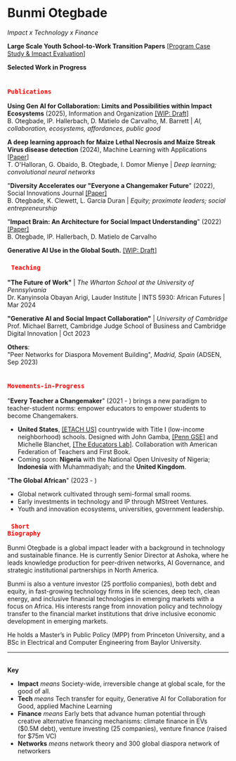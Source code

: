 # Bunmi Otegbade

*Impact x Technology x Finance*

**Large Scale Youth School-to-Work Transition Papers** [[Program Case Study & Impact Evaluation](https://bolowo.notion.site/B-Otegbade-Site-23962618c6f880ba85e0d320ee145f54?source=copy_link)]<br>

**Selected Work in Progress**

### <code style="color : red"> **Publications** </code> 

**Using Gen AI for Collaboration: Limits and Possibilities within Impact Ecosystems** (2025), Information and Organization [[WIP: Draft]](https://docs.google.com/document/d/1MSg_CboFZV4EUMU0xIoqLWOq-oAlWCoh3BgrjJLuqi0/edit?tab=t.0) <br>
B. Otegbade, IP. Hallerbach, D. Matielo de Carvalho, M. Barrett | _AI, collaboration, ecosystems, affordances, public good_

**A deep learning approach for Maize Lethal Necrosis and Maize Streak Virus disease detection** (2024), Machine Learning with Applications [[Paper](https://doi.org/10.1016/j.mlwa.2024.100556)] <br>
T. O'Halloran, G. Obaido, B. Otegbade, I. Domor Mienye | _Deep learning; convolutional neural networks_
 
"**Diversity Accelerates our "Everyone a Changemaker Future**" (2022), Social Innovations Journal [[Paper]](https://socialinnovationsjournal.com/index.php/sij/article/view/2029) <br>
B. Otegbade, K. Clewett, L. Garcia Duran | _Equity; proximate leaders; social entrepreneurship_

"**Impact Brain: An Architecture for Social Impact Understanding**" (2022) [[Paper]](https://bunmiotegbade.medium.com/impact-brain-b7b1d86a8a29) <br>
B. Otegbade, IP. Hallerbach, D. Matielo de Carvalho
 <br>

 **Generative AI Use in the Global South.** [[WIP: Draft]](https://docs.google.com/document/d/1pSH96_x1bkGtDsQd4wErjknib6SPZ7TXQRMalqyeAqU/edit?tab=t.0) <br>

### <code style="color : red"> **Teaching** </code> 

**"The Future of Work"** | _The Wharton School at the University of Pennsylvania_ <br>
Dr. Kanyinsola Obayan Arigi, Lauder Institute | INTS 5930: African Futures |  Mar 2024

**"Generative AI and Social Impact Collaboration"** | _University of Cambridge_ <br>
Prof. Michael Barrett, Cambridge Judge School of Business and Cambridge Digital Innovation | Oct 2023

**Others**: <br>
"Peer Networks for Diaspora Movement Building", _Madrid, Spain_ (ADSEN, Sep 2023)

### <code style="color : red"> **Movements-in-Progress** </code> 
"**Every Teacher a Changemaker**" (2021 - ) brings a new paradigm to teacher-student norms: empower educators to empower students to become Changemakers.
- **United States**, [[ETACH US]](https://chibuzor.notion.site/Every-Teacher-a-Changemaker-b741ff2468a7492b930b22bcbc00439b?pvs=4) countrywide with Title I (low-income neighborhood) schools. Designed with John Gamba, [[Penn GSE]](https://www.gse.upenn.edu/) and Michelle Blanchet, [[The Educators Lab]](https://theeducatorslab.com/edu-changemakers). Collaboration with American Federation of Teachers and First Book. 
- Coming soon: **Nigeria** with the National Open Univesity of Nigeria; **Indonesia** with Muhammadiyah; and the **United Kingdom**.

"**The Global African**" (2023 - )
- Global network cultivated through semi-formal small rooms.
- Early investments in technology and IP through MStreet Ventures.
- Youth and innovation ecosystems, universities, government leadership.

### <code style="color : red"> **Short Biography** </code>

Bunmi Otegbade is a global impact leader with a background in technology and sustainable finance. He is currently Senior Director at Ashoka, where he leads knowledge production for peer-driven networks, AI Governance, and strategic institutional partnerships in North America. 

Bunmi is also a venture investor (25 portfolio companies), both debt and equity, in fast-growing technology firms in life sciences, deep tech, clean energy, and inclusive financial technologies in emerging markets with a focus on Africa. His interests range from innovation policy and technology transfer to the financial market institutions that drive inclusive economic development in emerging markets. 

He holds a Master’s in Public Policy (MPP) from Princeton University, and a BSc in Electrical and Computer Engineering from Baylor University.

******
<br> **Key**
  - **Impact** _means_ Society-wide, irreversible change at global scale, for the good of all.<br> 
  - **Tech** _means_ Tech transfer for equity, Generative AI for Collaboration for Good, applied Machine Learning <br>
  - **Finance** _means_ Early bets that advance human potential through creative alternative financing mechanisms: climate finance in EVs ($0.5M debt), venture investing (25 companies), venture finance (raised for $75m VC) <br>
- **Networks** _means_ network theory and 300 global diaspora network of networkers
